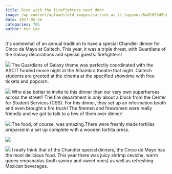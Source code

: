```yaml
---
title: Dine with the firefighters next door
image: /wp-content/uploads/old_images/caltech_as_it_happens/6a0105349b8251970b01b8d282565c970c.jpg
date: 2017-05-26
categories: 705
author: Ker Lee
---
```



It's somewhat of an annual tradition to have a special Chandler dinner for Cinco de Mayo at Caltech. This year, it was a triple threat, with Guardians of the Galaxy decorations and special guests: firefighters!


![](/old_images/caltech_as_it_happens/6a0105349b8251970b01b8d2825660970c.jpg)
The Guardians of Galaxy theme was perfectly coordinated with the ASCIT funded movie night at the Alhambra theatre that night. Caltech students are greeted at the cinema at the specified showtime with free tickets and popcorn.


![](/old_images/6a0105349b8251970b01b8d282566f970c-320wi.jpg)
Who else better to invite to this dinner than our very own superheroes across the street? The fire department is only about a block from the Center for Student Services (CSS). For this dinner, they set up an information booth and even brought a fire truck! The firemen and firewomen were really friendly and we got to talk to a few of them over dinner!

![](/old_images/6a0105349b8251970b01b8d282566b970c-320wi.jpg)
The food, of course, was amazing.There were freshly made tortillas prepared in a set up complete with a wooden tortilla press.


![](/old_images/caltech_as_it_happens/6a0105349b8251970b01b8d2825667970c.jpg)

![](/old_images/caltech_as_it_happens/6a0105349b8251970b01b8d2825673970c.jpg)
I really think that of the Chandler special dinners, the Cinco de Mayo has the most delicious food. This year there was juicy shrimp ceviche, warm gooey empanadas (both savory and sweet ones) as well as refreshing Mexican beverages.

